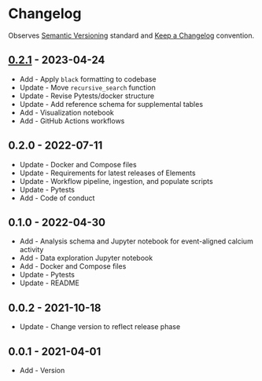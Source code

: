 # Changelog

Observes [Semantic Versioning](https://semver.org/spec/v2.0.0.html) standard and
[Keep a Changelog](https://keepachangelog.com/en/1.0.0/) convention.

## [0.2.1] - 2023-04-24

+ Add - Apply `black` formatting to codebase
+ Update - Move `recursive_search` function
+ Update - Revise Pytests/docker structure
+ Update - Add reference schema for supplemental tables
+ Add - Visualization notebook
+ Add - GitHub Actions workflows

## 0.2.0 - 2022-07-11

+ Update - Docker and Compose files
+ Update - Requirements for latest releases of Elements
+ Update - Workflow pipeline, ingestion, and populate scripts
+ Update - Pytests
+ Add - Code of conduct

## 0.1.0 - 2022-04-30

+ Add - Analysis schema and Jupyter notebook for event-aligned calcium activity
+ Add - Data exploration Jupyter notebook
+ Add - Docker and Compose files
+ Update - Pytests
+ Update - README

## 0.0.2 - 2021-10-18

+ Update - Change version to reflect release phase

## 0.0.1 - 2021-04-01

+ Add - Version

[0.2.1]: https://github.com/datajoint/workflow-miniscope/releases/tag/0.2.1
